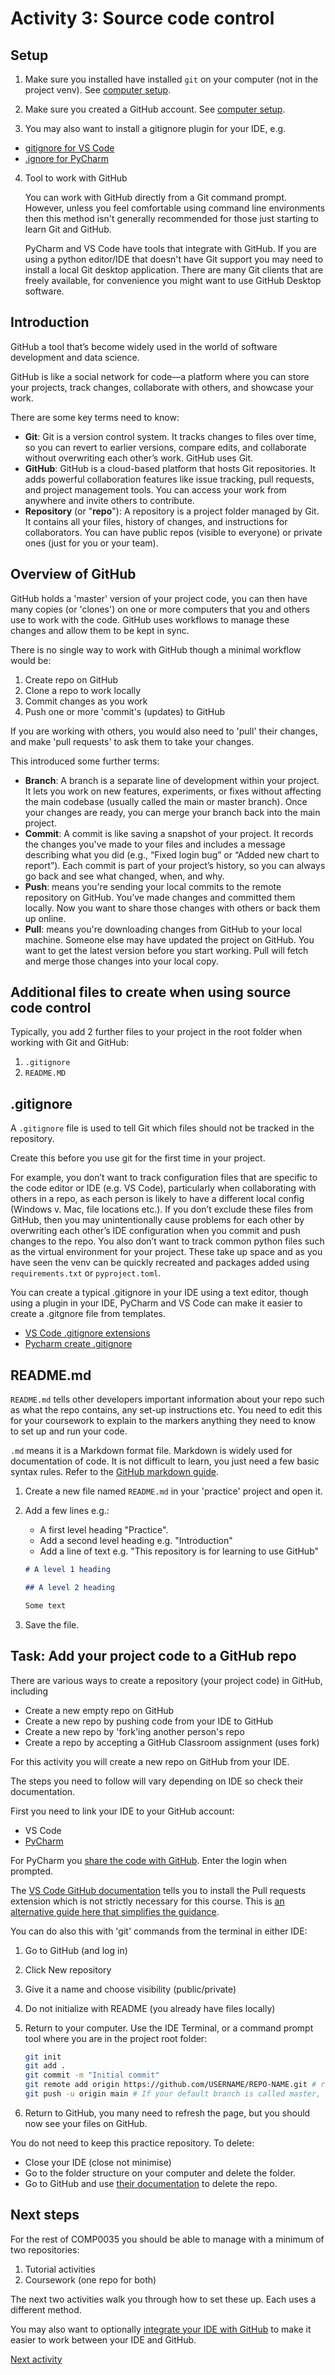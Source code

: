 # Activity 3: Source code control

## Setup

1. Make sure you installed have installed `git` on your computer (not in the project venv).
   See [computer setup](6-opt-computer_setup.md).

2. Make sure you created a GitHub account. See [computer setup](6-opt-computer_setup.md).

3. You may also want to install a gitignore plugin for your IDE, e.g.

- [gitignore for VS Code](https://marketplace.visualstudio.com/items?itemName=codezombiech.gitignore)
- [.ignore for PyCharm](https://plugins.jetbrains.com/plugin/7495--ignore)

4. Tool to work with GitHub

   You can work with GitHub directly from a Git command prompt. However, unless you feel comfortable using command line
   environments then this method isn't generally recommended for those just starting to learn Git and GitHub.

   PyCharm and VS Code have tools that integrate with GitHub. If you are using a python editor/IDE that doesn't have Git
   support you may need to install a local Git desktop application. There are many Git clients that are freely
   available,
   for convenience you might want to use GitHub Desktop software.

## Introduction

GitHub a tool that’s become widely used in the world of software development and data science.

GitHub is like a social network for code—a platform where you can store your projects, track changes, collaborate
with others, and showcase your work.

There are some key terms need to know:

- **Git**: Git is a version control system. It tracks changes to files over time, so you can revert to earlier versions,
  compare edits, and collaborate without overwriting each other’s work. GitHub uses Git.
- **GitHub**: GitHub is a cloud-based platform that hosts Git repositories. It adds powerful collaboration features like
  issue tracking, pull requests, and project management tools. You can access your work from anywhere and invite others
  to contribute.
- **Repository** (or "**repo**"): A repository is a project folder managed by Git. It contains all your files, history
  of changes, and instructions for collaborators. You can have public repos (visible to everyone) or private ones (just
  for you or your team).

## Overview of GitHub

GitHub holds a 'master' version of your project code, you can then have many copies (or 'clones') on one or more
computers that you and others use to work with the code. GitHub uses workflows to manage these changes and allow them to
be kept in sync.

There is no single way to work with GitHub though a minimal workflow would be:

1. Create repo on GitHub
2. Clone a repo to work locally
3. Commit changes as you work
4. Push one or more 'commit's (updates) to GitHub

If you are working with others, you would also need to 'pull' their changes, and make 'pull requests' to ask them to
take your changes.

This introduced some further terms:

- **Branch**: A branch is a separate line of development within your project. It lets you work on new features,
  experiments, or fixes without affecting the main codebase (usually called the main or master branch). Once your
  changes are ready, you can merge your branch back into the main project.
- **Commit**: A commit is like saving a snapshot of your project. It records the changes you've made to your files and
  includes a message describing what you did (e.g., “Fixed login bug” or “Added new chart to report”). Each commit is
  part of your project’s history, so you can always go back and see what changed, when, and why.
- **Push**: means you're sending your local commits to the remote repository on GitHub. You’ve made changes and
  committed them locally. Now you want to share those changes with others or back them up online.
- **Pull**: means you're downloading changes from GitHub to your local machine. Someone else may have updated the
  project on GitHub. You want to get the latest version before you start working. Pull will fetch and merge those
  changes into your local copy.

## Additional files to create when using source code control

Typically, you add 2 further files to your project in the root folder when working with Git and GitHub:

1. `.gitignore`
2. `README.MD`

## .gitignore

A `.gitignore` file is used to tell Git which files should not be tracked in the repository.

Create this before you use git for the first time in your project.

For example, you don’t want to track configuration files that are specific to the code
editor or IDE (e.g. VS Code), particularly when collaborating with others in a repo, as each person is likely to have a
different local config (Windows v. Mac, file locations etc.). If you don’t exclude these files from GitHub, then you may
unintentionally cause problems for each other by overwriting each other’s IDE configuration when you commit and push
changes to the repo. You also don’t want to track common python files such as the virtual environment for your project.
These take up space and as you have seen the venv can be quickly recreated and packages added using `requirements.txt`
or `pyproject.toml`.

You can create a typical .gitignore in your IDE using a text editor, though using a plugin in your IDE, PyCharm and VS
Code can make it easier to create a .gitgnore file from
templates.

- [VS Code .gitignore extensions](https://code.visualstudio.com/docs/editor/versioncontrol#_scm-provider-extensions)
- [Pycharm create .gitignore](https://www.jetbrains.com/help/pycharm/set-up-a-git-repository.html#ignore-files)

## README.md

`README.md` tells other developers important information about your repo such as what the repo contains, any set-up
instructions etc. You need to edit this for your coursework to explain to the markers anything they need to know to
set up and run your code.

`.md` means it is a Markdown format file. Markdown is widely used for documentation of code. It is not difficult to
learn, you just need a few basic syntax rules. Refer to
the [GitHub markdown guide](https://docs.github.com/en/get-started/writing-on-github/getting-started-with-writing-and-formatting-on-github/basic-writing-and-formatting-syntax).

1. Create a new file named `README.md` in your 'practice' project and open it.
2. Add a few lines e.g.:

    - A first level heading "Practice".
    - Add a second level heading e.g. "Introduction"
    - Add a line of text e.g. "This repository is for learning to use GitHub"

   ```markdown
   # A level 1 heading

   ## A level 2 heading

   Some text
   ```
3. Save the file.

## Task: Add your project code to a GitHub repo

There are various ways to create a repository (your project code) in GitHub, including

- Create a new empty repo on GitHub
- Create a new repo by pushing code from your IDE to GitHub
- Create a new repo by 'fork'ing another person's repo
- Create a repo by accepting a GitHub Classroom assignment (uses fork)

For this activity you will create a new repo on GitHub from your IDE.

The steps you need to follow will vary depending on IDE so check their documentation.

First you need to link your IDE to your GitHub account:

- VS Code
- [PyCharm](https://www.jetbrains.com/help/pycharm/github.html)

For PyCharm
you [share the code with GitHub](https://www.jetbrains.com/help/pycharm/manage-projects-hosted-on-github.html#share-on-GitHub).
Enter the login when prompted.

The [VS Code GitHub documentation](https://code.visualstudio.com/docs/editor/github) tells you to install the Pull
requests extension which is not strictly necessary for this course. This
is [an alternative guide here that simplifies the guidance](https://graphite.dev/guides/how-to-push-code-from-vscode-to-github).

You can do also this with 'git' commands from the terminal in either IDE:

1. Go to GitHub (and log in)
2. Click New repository
3. Give it a name and choose visibility (public/private)
4. Do not initialize with README (you already have files locally)
5. Return to your computer. Use the IDE Terminal, or a command prompt tool where you are in the project root folder:

    ```bash
    git init
    git add .
    git commit -m "Initial commit"
    git remote add origin https://github.com/USERNAME/REPO-NAME.git # replace USERNAME and REPO-NAME with your GitHub username and repo name 
    git push -u origin main # If your default branch is called master, use master instead of main.
    ```
6. Return to GitHub, you many need to refresh the page, but you should now see your files on GitHub.

You do not need to keep this practice repository. To delete:

- Close your IDE (close not minimise)
- Go to the folder structure on your computer and delete the folder.
- Go to GitHub and
  use [their documentation](https://docs.github.com/en/repositories/creating-and-managing-repositories/deleting-a-repository)
  to delete the repo.

## Next steps

For the rest of COMP0035 you should be able to manage with a minimum of two repositories:

1. Tutorial activities
2. Coursework (one repo for both)

The next two activities walk you through how to set these up. Each uses a different method.

You may also want to optionally [integrate your IDE with GitHub](7-opt-integrate-IDE-GitHub.md) to make it easier to
work between your IDE and GitHub.

[Next activity](4-activities-repo.md)